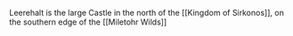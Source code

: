 Leerehalt is the large Castle in the north of the [[Kingdom of Sirkonos]], on the southern edge of the [[Miletohr Wilds]]